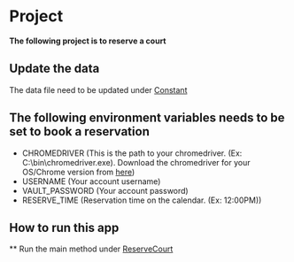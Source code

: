 # Project
**The following project is to reserve a court**

## Update the data
The data file need to be updated under [Constant](https://github.com/vanand96/CourtReservation/tree/master/src/main/java/Constant.java)  
## The following environment variables needs to be set to book a reservation
* CHROMEDRIVER (This is the path to your chromedriver. 
  (Ex: C:\\bin\\chromedriver.exe).
  Download the chromedriver for your OS/Chrome version from [here](https://chromedriver.chromium.org/downloads))
* USERNAME (Your account username)
* VAULT_PASSWORD (Your account password)
* RESERVE_TIME (Reservation time on the calendar. (Ex: 12:00PM))

## How to run this app
** Run the main method under [ReserveCourt](https://github.com/vanand96/CourtReservation/tree/master/src/main/java/ReserveCourt.java)